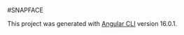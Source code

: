 #SNAPFACE

This project was generated with [Angular CLI](https://github.com/angular/angular-cli) version 16.0.1.

